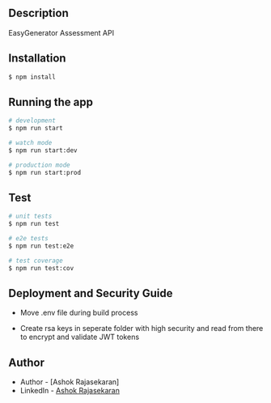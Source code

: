 ## Description

EasyGenerator Assessment API

## Installation

```bash
$ npm install
```

## Running the app

```bash
# development
$ npm run start

# watch mode
$ npm run start:dev

# production mode
$ npm run start:prod
```

## Test

```bash
# unit tests
$ npm run test

# e2e tests
$ npm run test:e2e

# test coverage
$ npm run test:cov
```

## Deployment and Security Guide

- Move .env file during build process

- Create rsa keys in seperate folder with high security and read from there to encrypt and validate JWT tokens

## Author

- Author - [Ashok Rajasekaran]
- LinkedIn - [Ashok Rajasekaran](https://www.linkedin.com/in/ashokrajasekaran/)
